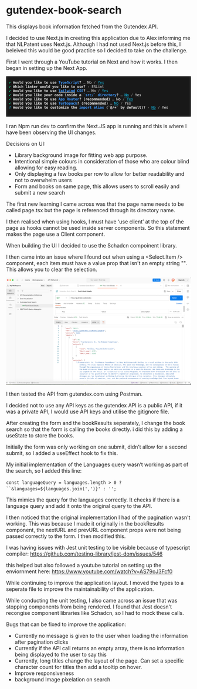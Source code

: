 # gutendex-book-search
This displays book information fetched from the Gutendex API.

I decided to use Next.js in creeting this application due to Alex informing me that NLPatent uses Next.js. Although I had not used Next.js before this, I beleived this would be good practice so I decided to take on the challenge.

First I went through a YouTube tutorial on Next and how it works. I then began in setting up the Next App. 

![Alt text](image.png)

I ran Npm run dev to confirm the Next.JS app is running and this is where I have been observing the UI changes.

Decisions on UI:
- Library background image for fitting web app purpose.
- Intentional simple colours in consideration of those who are colour blind allowing for easy reading.
- Only displaying a few books per row to allow for better readability and not to overwhelm users
- Form and books on same page, this allows users to scroll easily and submit a new search

The first new learning I came across was that the page name needs to be called page.tsx but the page is referenced through its directory name.

I then realised when using hooks, I must have ‘use client’ at the top of the page as hooks cannot be used inside server components. So this statement makes the page use a Client component.

When building the UI I decided to use the Schadcn compoinent library.

I then came into an issue where I found out when using a <Select.Item /> component, each item must have a value prop that isn't an empty string "". This allows you to clear the selection.

![Alt text](image-1.png)

I then tested the API from gutendex.com using Postman.

I decided not to use any API keys as the gutendex API is a public API, if it was a private API, I would use API keys and utilise the gitignore file.

After creating the form and the bookResults seperately, I change the book search so that the form is calling the books directly. i did this by adding a useState to store the books.

Initially the form was only working on one submit, didn’t allow for a second submit, so I added a useEffect hook to fix this.

My initial implementation of the Languages query wasn’t working as part of the search, so I added this line:

`const languageQuery = languages.length > 0 ? ``&languages=${languages.join(',')}' : '';`

This mimics the query for the languages correctly. It checks if there is a language query and add it onto the original query to the API.


I then noticed that the original implementation I had of the pagination wasn't working. This was because I made it originally in the bookResults component, the nextURL and prevURL component props were not being passed correctly to the form. I then modified this. 

I was having issues with Jest unit testing to be visible because of typescript compiler:
https://github.com/testing-library/jest-dom/issues/546

this helped but also followed a youtube tutorial on setting up the enviornment here:
https://www.youtube.com/watch?v=AS79oJ3Fcf0

While continuing to improve the application layout. I moved the types to a seperate file to improve the maintainability of the application.

While conducting the unit testing, I also came across an issue that was stopping components from being rendered. I found that Jest doesn't recongise component libraries like Schadcn, so I had to mock these calls.

Bugs that can be fixed to improve the application:
- Currently no message is given to the user when loading the information after pagination clicks
- Currently if the API call returns an empty array, there is no information being displayed to the user to say this
- Currently, long titles change the layout of the page. Can set a specific character count for titles then add a tooltip on hover.
- Improve responsiveness
- background Image pixelation on search